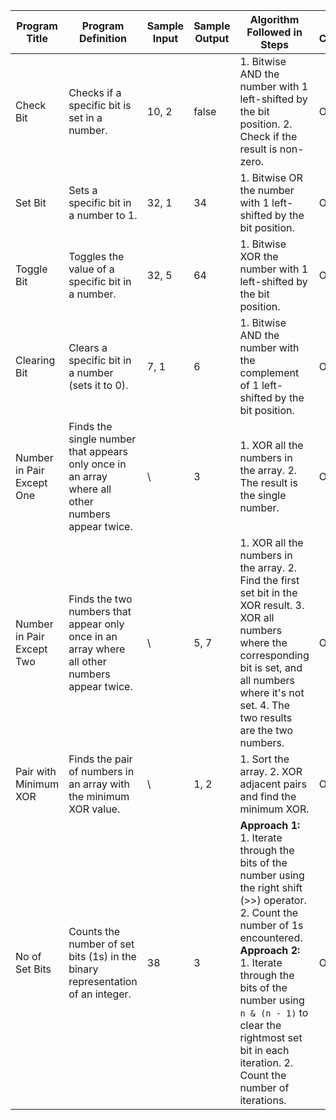 | Program Title             | Program Definition                                                                               | Sample Input | Sample Output | Algorithm Followed in Steps                                                                                                                                                                                                                                                                              | Time Complexity | Space Complexity | Filename                     | Topic(s)         |
|---------------------------|--------------------------------------------------------------------------------------------------|--------------|---------------|----------------------------------------------------------------------------------------------------------------------------------------------------------------------------------------------------------------------------------------------------------------------------------------------------------|-----------------|------------------|------------------------------|------------------|
| Check Bit                 | Checks if a specific bit is set in a number.                                                     | 10, 2        | false         | 1. Bitwise AND the number with 1 left-shifted by the bit position. 2. Check if the result is non-zero.                                                                                                                                                                                                   | O(1)            | O(1)             | A_BitOps.java                | Bit Manipulation |
| Set Bit                   | Sets a specific bit in a number to 1.                                                            | 32, 1        | 34            | 1. Bitwise OR the number with 1 left-shifted by the bit position.                                                                                                                                                                                                                                        | O(1)            | O(1)             | A_BitOps.java                | Bit Manipulation |
| Toggle Bit                | Toggles the value of a specific bit in a number.                                                 | 32, 5        | 64            | 1. Bitwise XOR the number with 1 left-shifted by the bit position.                                                                                                                                                                                                                                       | O(1)            | O(1)             | A_BitOps.java                | Bit Manipulation |
| Clearing Bit              | Clears a specific bit in a number (sets it to 0).                                                | 7, 1         | 6             | 1. Bitwise AND the number with the complement of 1 left-shifted by the bit position.                                                                                                                                                                                                                     | O(1)            | O(1)             | A_BitOps.java                | Bit Manipulation |
| Number in Pair Except One | Finds the single number that appears only once in an array where all other numbers appear twice. | \            | 3             | 1. XOR all the numbers in the array. 2. The result is the single number.                                                                                                                                                                                                                                 | O(n)            | O(1)             | B_NumberInPairExceptOne.java | Bit Manipulation |
| Number in Pair Except Two | Finds the two numbers that appear only once in an array where all other numbers appear twice.    | \            | 5, 7          | 1. XOR all the numbers in the array. 2. Find the first set bit in the XOR result. 3. XOR all numbers where the corresponding bit is set, and all numbers where it's not set. 4. The two results are the two numbers.                                                                                     | O(n)            | O(1)             | C_NumberInPairExceptTwo.java | Bit Manipulation |
| Pair with Minimum XOR     | Finds the pair of numbers in an array with the minimum XOR value.                                | \            | 1, 2          | 1. Sort the array. 2. XOR adjacent pairs and find the minimum XOR.                                                                                                                                                                                                                                       | O(n log n)      | O(1)             | D_PairWithMinXOR.java        | Bit Manipulation |
| No of Set Bits            | Counts the number of set bits (1s) in the binary representation of an integer.                   | 38           | 3             | **Approach 1:** 1. Iterate through the bits of the number using the right shift (>>) operator. 2. Count the number of 1s encountered. **Approach 2:** 1. Iterate through the bits of the number using `n & (n - 1)` to clear the rightmost set bit in each iteration. 2. Count the number of iterations. | O(log n)        | O(1)             | E_NoOfSetBits.java           | Bit Manipulation |